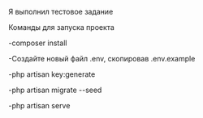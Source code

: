 Я выполнил тестовое задание

Команды для запуска проекта

-composer install

-Создайте новый файл .env, скопировав .env.example

-php artisan key:generate

-php artisan migrate --seed

-php artisan serve
